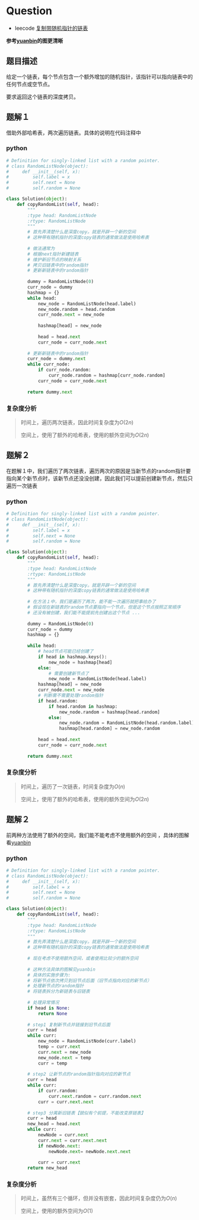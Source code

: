 # Question

- leecode [复制带随机指针的链表](https://leetcode-cn.com/problems/copy-list-with-random-pointer/)

**参考[yuanbin](https://algorithm.yuanbin.me/zh-hans/linked_list/copy_list_with_random_pointer.html)的图更清晰**

## 题目描述

给定一个链表，每个节点包含一个额外增加的随机指针，该指针可以指向链表中的任何节点或空节点。

要求返回这个链表的深度拷贝。 

## 题解１

借助外部哈希表，两次遍历链表。具体的说明在代码注释中

### python

```python
# Definition for singly-linked list with a random pointer.
# class RandomListNode(object):
#     def __init__(self, x):
#         self.label = x
#         self.next = None
#         self.random = None

class Solution(object):
    def copyRandomList(self, head):
        """
        :type head: RandomListNode
        :rtype: RandomListNode
        """
        # 首先弄清楚什么是深度copy。就是开辟一个新的空间
        # 这种带有随机指针的深度copy链表的通常做法是使用哈希表
        
        # 做法通常为
        # 根据next指针新建链表
        # 维护新旧节点的映射关系
        # 拷贝旧链表中的random指针
        # 更新新链表中的random指针
        
        dummy = RandomListNode(0)
        curr_node = dummy
        hashmap = {}
        while head:
            new_node = RandomListNode(head.label)
            new_node.random = head.random
            curr_node.next = new_node
            
            hashmap[head] = new_node
            
            head = head.next
            curr_node = curr_node.next
        
        # 更新新链表中的random指针
        curr_node = dummy.next
        while curr_node:
            if curr_node.random:
                curr_node.random = hashmap[curr_node.random]
            curr_node = curr_node.next
        
        return dummy.next
```

### 复杂度分析

> 时间上，遍历两次链表，因此时间复杂度为$O(2n)$
>
> 空间上，使用了额外的哈希表，使用的额外空间为$O(2n)$

## 题解２

在题解１中，我们遍历了两次链表，遍历两次的原因是当新节点的random指针要指向某个新节点时，该新节点还没没创建，因此我们可以提前创建新节点，然后只遍历一次链表

### python

```python
# Definition for singly-linked list with a random pointer.
# class RandomListNode(object):
#     def __init__(self, x):
#         self.label = x
#         self.next = None
#         self.random = None

class Solution(object):
    def copyRandomList(self, head):
        """
        :type head: RandomListNode
        :rtype: RandomListNode
        """
        # 首先弄清楚什么是深度copy。就是开辟一个新的空间
        # 这种带有随机指针的深度copy链表的通常做法是使用哈希表
        
        # 在方法１中，我们是遍历了两次，能不能一次遍历就把事给办了
        # 假设现在新链表的random节点要指向一个节点，但是这个节点按照正常顺序
        # 还没有被创建，我们能不能提前先创建出这个节点 ...
        
        dummy = RandomListNode(0)
        curr_node = dummy
        hashmap = {}
        
        while head:
            # head节点可能已经创建了
            if head in hashmap.keys():
                new_node = hashmap[head]
            else:
                # 需要创建新节点了
                new_node = RandomListNode(head.label)
            hashmap[head] = new_node
            curr_node.next = new_node
            # 判断需不需要处理random指针
            if head.random:
                if head.random in hashmap:
                    new_node.random = hashmap[head.random]
                else:
                    new_node.random = RandomListNode(head.random.label)
                    hashmap[head.random] = new_node.random
            
            head = head.next
            curr_node = curr_node.next
        
        return dummy.next
```

### 复杂度分析

> 时间上，遍历了一次链表，时间复杂度为$O(n)$
>
> 空间上，使用了额外的哈希表，使用的额外空间为$O(2n)$

## 题解２

前两种方法使用了额外的空间，我们能不能考虑不使用额外的空间 ，具体的图解看[yuanbin](https://algorithm.yuanbin.me/zh-hans/linked_list/copy_list_with_random_pointer.html)

### python

```python
# Definition for singly-linked list with a random pointer.
# class RandomListNode(object):
#     def __init__(self, x):
#         self.label = x
#         self.next = None
#         self.random = None

class Solution(object):
    def copyRandomList(self, head):
        """
        :type head: RandomListNode
        :rtype: RandomListNode
        """
        # 首先弄清楚什么是深度copy。就是开辟一个新的空间
        # 这种带有随机指针的深度copy链表的通常做法是使用哈希表
        
        # 现在考虑不使用额外空间，或者使用比较少的额外空间
        
        # 这种方法具体的图解见yuanbin
        # 具体的实施步骤为:
        # 将新节点依次拷贝到旧节点后面（旧节点指向对应的新节点）
        # 处理新节点的random指针
        # 将链表拆分为新链表与旧链表
        
        # 处理异常情况
        if head is None:
            return None
        
        # step1 复制新节点并链接到旧节点后面
        curr = head
        while curr:
            new_node = RandomListNode(curr.label)
            temp = curr.next
            curr.next = new_node
            new_node.next = temp
            curr = temp
        
        # step2 让新节点的random指针指向对应的新节点
        curr = head
        while curr:
            if curr.random:
                curr.next.random = curr.random.next
            curr = curr.next.next
        
        # step3 分离新旧链表【貌似有个前提，不能改变原链表】
        curr = head
        new_head = head.next
        while curr:
            newNode = curr.next
            curr.next = curr.next.next
            if newNode.next:
                newNode.next= newNode.next.next
            
            curr = curr.next
        return new_head

```

### 复杂度分析

> 时间上，虽然有三个循环，但并没有嵌套，因此时间复杂度仍为$O(n)$
>
> 空间上，使用的额外空间为$O(1)$

